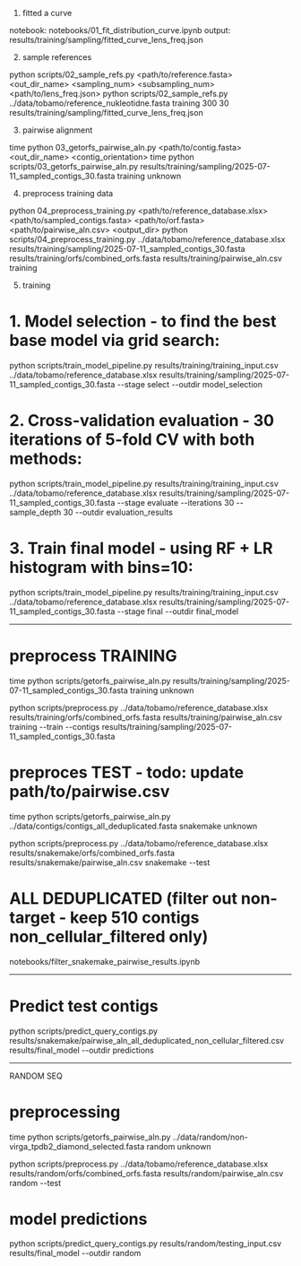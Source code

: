 1. fitted a curve 

notebook: notebooks/01_fit_distribution_curve.ipynb
output: results/training/sampling/fitted_curve_lens_freq.json

2. sample references

python scripts/02_sample_refs.py <path/to/reference.fasta> <out_dir_name> <sampling_num> <subsampling_num> <path/to/lens_freq.json>
python scripts/02_sample_refs.py ../data/tobamo/reference_nukleotidne.fasta training 300 30 results/training/sampling/fitted_curve_lens_freq.json

3. pairwise alignment

time python 03_getorfs_pairwise_aln.py <path/to/contig.fasta> <out_dir_name> <contig_orientation>
time python scripts/03_getorfs_pairwise_aln.py results/training/sampling/2025-07-11_sampled_contigs_30.fasta training unknown

4. preprocess training data 

python 04_preprocess_training.py <path/to/reference_database.xlsx> <path/to/sampled_contigs.fasta> <path/to/orf.fasta> <path/to/pairwise_aln.csv> <output_dir>
python scripts/04_preprocess_training.py ../data/tobamo/reference_database.xlsx results/training/sampling/2025-07-11_sampled_contigs_30.fasta results/training/orfs/combined_orfs.fasta results/training/pairwise_aln.csv training

5. training 

# 1. Model selection - to find the best base model via grid search:
python scripts/train_model_pipeline.py results/training/training_input.csv ../data/tobamo/reference_database.xlsx results/training/sampling/2025-07-11_sampled_contigs_30.fasta --stage select --outdir model_selection

# 2. Cross-validation evaluation - 30 iterations of 5-fold CV with both methods:
python scripts/train_model_pipeline.py results/training/training_input.csv ../data/tobamo/reference_database.xlsx results/training/sampling/2025-07-11_sampled_contigs_30.fasta --stage evaluate --iterations 30 --sample_depth 30 --outdir evaluation_results

# 3. Train final model - using RF + LR histogram with bins=10:
python scripts/train_model_pipeline.py results/training/training_input.csv ../data/tobamo/reference_database.xlsx results/training/sampling/2025-07-11_sampled_contigs_30.fasta --stage final --outdir final_model


---------------------

# preprocess TRAINING

time python scripts/getorfs_pairwise_aln.py results/training/sampling/2025-07-11_sampled_contigs_30.fasta training unknown

python scripts/preprocess.py ../data/tobamo/reference_database.xlsx results/training/orfs/combined_orfs.fasta results/training/pairwise_aln.csv training --train --contigs results/training/sampling/2025-07-11_sampled_contigs_30.fasta

# preproces TEST - todo: update path/to/pairwise.csv

time python scripts/getorfs_pairwise_aln.py ../data/contigs/contigs_all_deduplicated.fasta snakemake unknown 

python scripts/preprocess.py ../data/tobamo/reference_database.xlsx results/snakemake/orfs/combined_orfs.fasta results/snakemake/pairwise_aln.csv snakemake --test

# ALL DEDUPLICATED (filter out non-target - keep 510 contigs non_cellular_filtered only) 
notebooks/filter_snakemake_pairwise_results.ipynb


----------------------

# Predict test contigs

python scripts/predict_query_contigs.py results/snakemake/pairwise_aln_all_deduplicated_non_cellular_filtered.csv results/final_model --outdir predictions

-------------------------------------------

RANDOM SEQ

# preprocessing
time python scripts/getorfs_pairwise_aln.py ../data/random/non-virga_tpdb2_diamond_selected.fasta random unknown 

python scripts/preprocess.py ../data/tobamo/reference_database.xlsx results/random/orfs/combined_orfs.fasta results/random/pairwise_aln.csv random --test

# model predictions
python scripts/predict_query_contigs.py results/random/testing_input.csv results/final_model --outdir random